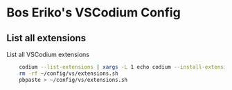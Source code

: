# Bos Eriko's VSCodium Config

## List all extensions
List all VSCodium extensions
```sh
    codium --list-extensions | xargs -L 1 echo codium --install-extension | pbcopy
    rm -rf ~/config/vs/extensions.sh
    pbpaste > ~/config/vs/extensions.sh
```
